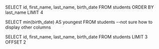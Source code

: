 SELECT id, first_name, last_name, birth_date
FROM students
ORDER BY last_name
LIMIT 4


SELECT min(birth_date) AS youngest
FROM students
--not sure how to display other columns


SELECT id, first_name, last_name, birth_date
FROM students
LIMIT 3
OFFSET 2
